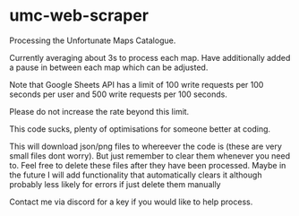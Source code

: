 # umc-web-scraper
Processing the Unfortunate Maps Catalogue.

Currently averaging about 3s to process each map.
Have additionally added a pause in between each map which can be adjusted.

Note that Google Sheets API has a limit of 100 write requests per 100 seconds per user
and 500 write requests per 100 seconds.

Please do not increase the rate beyond this limit.


This code sucks, plenty of optimisations for someone better at coding.


This will download json/png files to whereever the code is (these are very small files dont worry).
But just remember to clear them whenever you need to. Feel free to delete these files after they have been processed. 
Maybe in the future I will add functionality that automatically clears it although probably less likely for errors if just delete them manually


Contact me via discord for a key if you would like to help process. 
